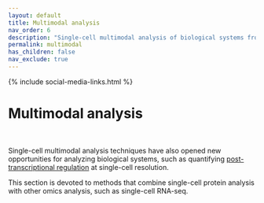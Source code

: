 ```yaml
---
layout: default
title: Multimodal analysis
nav_order: 6
description: "Single-cell multimodal analysis of biological systems from the Slavov Laboratory | Proteome biology "
permalink: multimodal
has_children: false
nav_exclude: true
---
```

{% include social-media-links.html %}

# Multimodal analysis

<!--
{: .fs-9 }
Proteome biology
{: .fs-6 .fw-300}
-->

&nbsp;

Single-cell multimodal analysis techniques have also opened new opportunities for analyzing biological systems, such as quantifying [post-transcriptional regulation](https://doi.org/10.1371/journal.pcbi.1005535) at single-cell resolution.

This section is devoted to methods that combine single-cell protein analysis with other omics analysis, such as single-cell RNA-seq.



&nbsp;


<!--

## Funding support
The research reported here has been supported by funding from the [NIH Director's Award](https://projectreporter.nih.gov/project_info_description.cfm?aid=9167004&icde=31336575) by an [Allen Distinguished Investigator Award](https://alleninstitute.org/what-we-do/frontiers-group/distinguished-investigators/projects/tracking-proteome-dynamics-single-cells) from the Paul G. Allen Frontiers Group and by [CZI](https://chanzuckerberg.com/science/programs-resources/single-cell-biology/seednetworks/mapping-the-transcriptome-and-proteome-of-human-testis-in-3d/).

-->


 &nbsp;

 &nbsp;

 &nbsp;  
